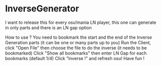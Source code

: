 # InverseGenerator
I want to release this for every osu!mania LN player, this one can generate in only parts and there is an LN gap option

How to use ?
You need to bookmark the start and the end of the Inverse Generation parts (it can be one or many parts up to you)
Run the Client, click "Open File" then choose the file to do the inverse (it needs to be bookmarked)
Click "Show all bookmarks" then enter LN Gap for each bookmarks (default 1/4)
Click "Inverse !" and refresh osu!
Have fun !
